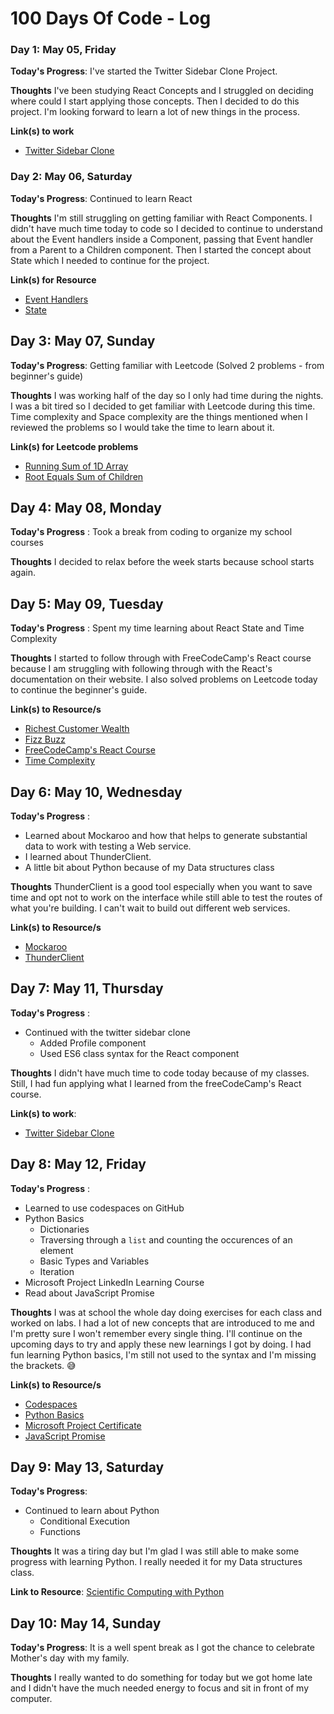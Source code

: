 # 100 Days Of Code - Log

<!-- ### Day 0: February 30, 2016 (Example 1)
##### (delete me or comment me out)

**Today's Progress**: Fixed CSS, worked on canvas functionality for the app.

**Thoughts:** I really struggled with CSS, but, overall, I feel like I am slowly getting better at it. Canvas is still new for me, but I managed to figure out some basic functionality.

**Link to work:** [Calculator App](http://www.example.com)

### Day 0: February 30, 2016 (Example 2)
##### (delete me or comment me out)

**Today's Progress**: Fixed CSS, worked on canvas functionality for the app.

**Thoughts**: I really struggled with CSS, but, overall, I feel like I am slowly getting better at it. Canvas is still new for me, but I managed to figure out some basic functionality.

**Link(s) to work**: [Calculator App](http://www.example.com)
-->


### Day 1: May 05, Friday

**Today's Progress**: I've started the Twitter Sidebar Clone Project.

**Thoughts** I've been studying React Concepts and I struggled on deciding where could I start applying those concepts. Then I decided to do this project. I'm looking forward to learn a lot of new things in the process.

**Link(s) to work**
- [Twitter Sidebar Clone](https://github.com/marifedt/twitter-sidebar-clone)

### Day 2: May 06, Saturday

**Today's Progress**: Continued to learn React

**Thoughts** I'm still struggling on getting familiar with React Components. I didn't have much time today to code so I decided to continue to understand about the Event handlers inside a Component, passing that Event handler from a Parent to a Children component. Then I started the concept about State which I needed to continue for the project.

**Link(s) for Resource**
- [Event Handlers](https://react.dev/learn/responding-to-events)
- [State](https://react.dev/learn/state-a-components-memory)

## Day 3: May 07, Sunday

**Today's Progress**: Getting familiar with Leetcode (Solved 2 problems - from beginner's guide)

**Thoughts** I was working half of the day so I only had time during the nights. I was a bit tired so I decided to get familiar with Leetcode during this time. Time complexity and Space complexity are the things mentioned when I reviewed the problems so I would take the time to learn about it.

**Link(s) for Leetcode problems**
- [Running Sum of 1D Array](https://leetcode.com/problems/running-sum-of-1d-array/)
- [Root Equals Sum of Children](https://leetcode.com/problems/root-equals-sum-of-children/)

## Day 4: May 08, Monday

**Today's Progress** : Took a break from coding to organize my school courses

**Thoughts** I decided to relax before the week starts because school starts again.

## Day 5: May 09, Tuesday

**Today's Progress** : Spent my time learning about React State and Time Complexity

**Thoughts** I started to follow through with FreeCodeCamp's React course because I am struggling with following through with the React's documentation on their website. I also solved problems on Leetcode today to continue the beginner's guide.

**Link(s) to Resource/s**
- [Richest Customer Wealth](https://leetcode.com/problems/richest-customer-wealth/)
- [Fizz Buzz](https://leetcode.com/problems/fizz-buzz/)
- [FreeCodeCamp's React Course](https://www.freecodecamp.org/learn/front-end-development-libraries/#react)
- [Time Complexity](https://www.freecodecamp.org/news/big-o-cheat-sheet-time-complexity-chart/)

## Day 6: May 10, Wednesday

**Today's Progress** : 
- Learned about Mockaroo and how that helps to generate substantial data to work with testing a Web service. 
- I learned about ThunderClient.
- A little bit about Python because of my Data structures class

**Thoughts** ThunderClient is a good tool especially when you want to save time and opt not to work on the interface while still able to test the routes of what you're building. I can't wait to build out different web services.

**Link(s) to Resource/s**
- [Mockaroo](https://mockaroo.com/)
- [ThunderClient](https://www.thunderclient.com/)

## Day 7: May 11, Thursday

**Today's Progress** :
- Continued with the twitter sidebar clone
  - Added Profile component
  - Used ES6 class syntax for the React component

**Thoughts** I didn't have much time to code today because of my classes. Still, I had fun applying what I learned from the freeCodeCamp's React course. 

**Link(s) to work**:
- [Twitter Sidebar Clone](https://github.com/marifedt/twitter-sidebar-clone)

## Day 8: May 12, Friday

**Today's Progress** :
- Learned to use codespaces on GitHub
- Python Basics 
  - Dictionaries
  - Traversing through a `list` and counting the occurences of an element
  - Basic Types and Variables
  - Iteration
- Microsoft Project LinkedIn Learning Course
- Read about JavaScript Promise

**Thoughts** I was at school the whole day doing exercises for each class and worked on labs. I had a lot of new concepts that are introduced to me and I'm pretty sure I won't remember every single thing. I'll continue on the upcoming days to try and apply these new learnings I got by doing. I had fun learning Python basics, I'm still not used to the syntax and I'm missing the brackets. 😅

**Link(s) to Resource/s**
- [Codespaces](https://github.com/features/codespaces)
- [Python Basics](https://www.w3schools.com/python/python_intro.asp)
- [Microsoft Project Certificate](https://www.linkedin.com/learning/certificates/980781f3154a8dfa6558da1054e84067d8fdd060c4ee4d7e8ede9cbebc7ae2e5)
- [JavaScript Promise](https://developer.mozilla.org/en-US/docs/Web/JavaScript/Guide/Using_promises)

## Day 9: May 13, Saturday

**Today's Progress**:
- Continued to learn about Python
  - Conditional Execution
  - Functions

**Thoughts** It was a tiring day but I'm glad I was still able to make some progress with learning Python. I really needed it for my Data structures class.

**Link to Resource**: [Scientific Computing with Python](https://www.freecodecamp.org/learn/scientific-computing-with-python/#python-for-everybody)

## Day 10: May 14, Sunday

**Today's Progress**: It is a well spent break as I got the chance to celebrate Mother's day with my family.

**Thoughts** I really wanted to do something for today but we got home late and I didn't have the much needed energy to focus and sit in front of my computer.



